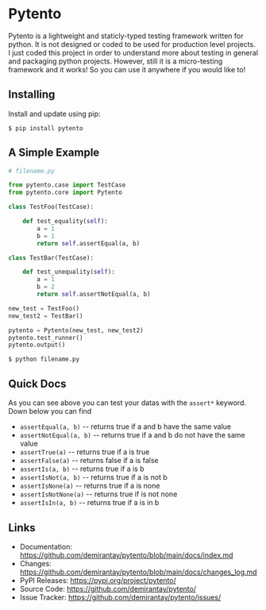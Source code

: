 # Pytento

Pytento is a lightweight and staticly-typed testing framework written for python. It is not designed or coded to be used for production level projects. I just coded this project in order to understand more about testing in general and packaging python projects. However, still it is a micro-testing framework and it works! So you can use it anywhere if you would like to!

## Installing

Install and update using pip:
```
$ pip install pytento
```

## A Simple Example

```python
# filename.py

from pytento.case import TestCase
from pytento.core import Pytento

class TestFoo(TestCase):

    def test_equality(self):
        a = 1
        b = 1
        return self.assertEqual(a, b)

class TestBar(TestCase):

    def test_unequality(self):
        a = 1
        b = 2
        return self.assertNotEqual(a, b)

new_test = TestFoo()
new_test2 = TestBar()

pytento = Pytento(new_test, new_test2)
pytento.test_runner()
pytento.output()
```
```
$ python filename.py
```

## Quick Docs

As you can see above you can test your datas with the `assert*` keyword. Down below you can find 

- `assertEqual(a, b)` -- returns true if a and b have the same value
- `assertNotEqual(a, b)` -- returns true if a and b do not have the same value
- `assertTrue(a)` -- returns true if a is true
- `assertFalse(a)` -- returns false if a is false
- `assertIs(a, b)` -- returns true if a is b
- `assertIsNot(a, b)` -- returns true if a is not b
- `assertIsNone(a)` -- returns true if a is none
- `assertIsNotNone(a)` -- returns true if is not none
- `assertIsIn(a, b)` --  returns true if a is in b

## Links

- Documentation: https://github.com/demirantay/pytento/blob/main/docs/index.md
- Changes: https://github.com/demirantay/pytento/blob/main/docs/changes_log.md
- PyPI Releases: https://pypi.org/project/pytento/
- Source Code: https://github.com/demirantay/pytento/
- Issue Tracker: https://github.com/demirantay/pytento/issues/

